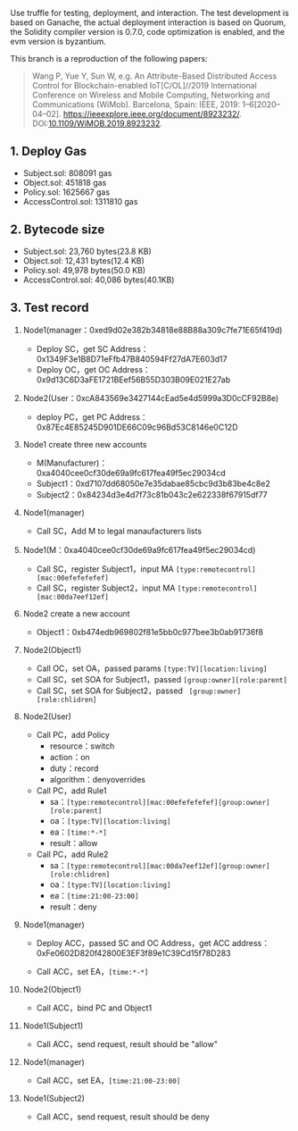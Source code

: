 Use truffle for testing, deployment, and interaction. The test development is based on Ganache, the actual deployment interaction is based on Quorum, the Solidity compiler version is 0.7.0, code optimization is enabled, and the evm version is byzantium.

This branch is a reproduction of the following papers:

> Wang P, Yue Y, Sun W, e.g. An Attribute-Based Distributed Access Control for Blockchain-enabled IoT[C/OL]//2019 International Conference on Wireless and Mobile Computing, Networking and Communications (WiMob). Barcelona, Spain: IEEE, 2019: 1–6[2020–04–02]. https://ieeexplore.ieee.org/document/8923232/. DOI:[10.1109/WiMOB.2019.8923232](https://doi.org/10.1109/WiMOB.2019.8923232).

## 1. Deploy Gas

- Subject.sol: 808091 gas
- Object.sol: 451818 gas
- Policy.sol: 1625667 gas
- AccessControl.sol: 1311810 gas

## 2. Bytecode size

- Subject.sol: 23,760 bytes(23.8 KB)
- Object.sol: 12,431 bytes(12.4 KB) 
- Policy.sol: 49,978 bytes(50.0 KB)
- AccessControl.sol: 40,086 bytes(40.1KB)

## 3. Test record

1. Node1(manager：0xed9d02e382b34818e88B88a309c7fe71E65f419d)
   - Deploy SC，get SC Address：0x1349F3e1B8D71eFfb47B840594Ff27dA7E603d17
   - Deploy OC，get OC Address：0x9d13C6D3aFE1721BEef56B55D303B09E021E27ab
   
2. Node2(User：0xcA843569e3427144cEad5e4d5999a3D0cCF92B8e)
   
   - deploy PC，get PC Address：0x87Ec4E85245D901DE66C09c96Bd53C8146e0C12D
   
3. Node1 create three new accounts
   - M(Manufacturer)：0xa4040cee0cf30de69a9fc617fea49f5ec29034cd
   - Subject1：0xd7107dd68050e7e35dabae85cbc9d3b83be4c8e2
   - Subject2：0x84234d3e4d7f73c81b043c2e622338f67915df77
   
4. Node1(manager)
   
   - Call SC，Add M to legal manaufacturers lists
   
5. Node1(M：0xa4040cee0cf30de69a9fc617fea49f5ec29034cd)
   - Call SC，register Subject1，input MA `[type:remotecontrol][mac:00efefefefef]`
   - Call SC，register Subject2，input MA `[type:remotecontrol][mac:00da7eef12ef]`
   
6. Node2 create a new account
   
   - Object1：0xb474edb969802f81e5bb0c977bee3b0ab91736f8
   
7. Node2(Object1)
   - Call OC，set OA，passed params `[type:TV][location:living]`
   - Call SC，set SOA for Subject1，passed  `[group:owner][role:parent]`
   - Call SC，set SOA for Subject2，passed ` [group:owner][role:chlidren]`
   
8. Node2(User)
   - Call PC，add Policy
     - resource：switch
     - action：on
     - duty：record
     - algorithm：denyoverrides
   - Call PC，add Rule1
     - sa：`[type:remotecontrol][mac:00efefefefef][group:owner][role:parent]`
     - oa：`[type:TV][location:living]`
     - ea：`[time:*-*]`
     - result：allow
   - Call PC，add Rule2
     - sa：`[type:remotecontrol][mac:00da7eef12ef][group:owner][role:chlidren]`
     - oa：`[type:TV][location:living]`
     - ea：`[time:21:00-23:00]`
     - result：deny
   
9. Node1(manager)

   - Deploy ACC，passed SC and OC Address，get ACC address：0xFe0602D820f42800E3EF3f89e1C39Cd15f78D283

   - Call ACC，set EA，`[time:*-*]`

10. Node2(Object1)

    - Call ACC，bind PC and Object1

11. Node1(Subject1)

    - Call ACC，send request, result should be "allow"

12. Node1(manager)

    - Call ACC，set EA，`[time:21:00-23:00]`

13. Node1(Subject2)

    - Call ACC，send request, result should be deny

